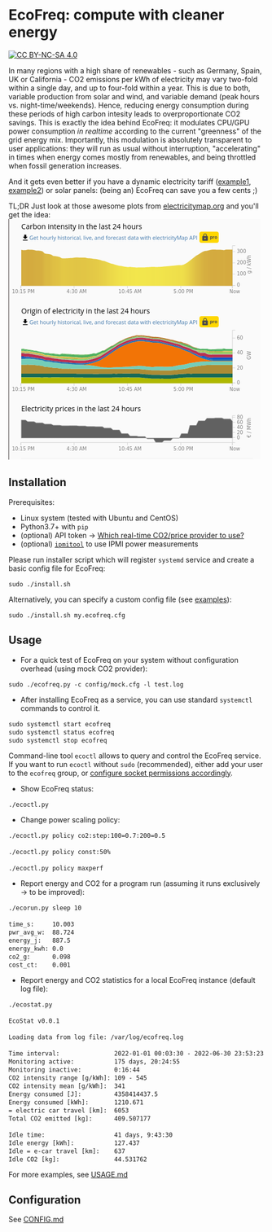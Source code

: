 # EcoFreq: compute with cleaner energy

[![CC BY-NC-SA 4.0][cc-by-nc-sa-shield]][cc-by-nc-sa]

[cc-by-nc-sa]: http://creativecommons.org/licenses/by-nc-sa/4.0/
[cc-by-nc-sa-shield]: https://img.shields.io/badge/License-CC%20BY--NC--SA%204.0-blue.svg

In many regions with a high share of renewables - such as Germany, Spain, UK or California - CO2 emissions per kWh of electricity may vary two-fold within a single day, and up to four-fold within a year. This is due to both, variable production from solar and wind, and variable demand (peak hours vs. night-time/weekends). Hence, reducing energy consumption during these periods of high carbon intesity leads to overproportionate CO2 savings. This is exactly the idea behind EcoFreq: it modulates CPU/GPU power consumption *in realtime* according to the current "greenness" of the grid energy mix. Importantly, this modulation is absolutely transparent to user applications: they will run as usual without interruption, "accelerating" in times when energy comes mostly from renewables, and being throttled when fossil generation increases. 

And it gets even better if you have a dynamic electricity tariff ([example1](https://octopus.energy/smart/agile/), [example2](https://tibber.com/en)) or solar panels: (being an) EcoFreq can save you a few cents ;)

TL;DR Just look at those awesome plots from [electricitymap.org](https://www.electricitymap.org) and you'll get the idea: 
![](https://github.com/amkozlov/eco-freq/blob/main/img/emap_all.png?raw=true)

## Installation

Prerequisites:
 - Linux system (tested with Ubuntu and CentOS)
 - Python3.7+ with `pip`
 - (optional) API token -> [Which real-time CO2/price provider to use?](https://github.com/amkozlov/eco-freq/blob/main/config/README.md/) 
 - (optional) [`ipmitool`](https://github.com/ipmitool/ipmitool) to use IPMI power measurements


Please run installer script which will register `systemd` service and create a basic config file for EcoFreq:

```
sudo ./install.sh
```

Alternatively, you can specify a custom config file (see [examples](https://github.com/amkozlov/eco-freq/blob/main/config)):

```
sudo ./install.sh my.ecofreq.cfg
```


## Usage

* For a quick test of EcoFreq on your system without configuration overhead (using mock CO2 provider): 

```
sudo ./ecofreq.py -c config/mock.cfg -l test.log
```

* After installing EcoFreq as a service, you can use standard `systemctl` commands to control it.  

```
sudo systemctl start ecofreq
sudo systemctl status ecofreq
sudo systemctl stop ecofreq
```

Command-line tool `ecoctl` allows to query and control the EcoFreq service. 
If you want to run `ecoctl` without `sudo` (recommended), either add your user to the `ecofreq` group,
or [configure socket permissions accordingly](https://github.com/amkozlov/eco-freq/blob/main/doc/CONFIG.md#Server). 

* Show EcoFreq status:

```
./ecoctl.py
```

* Change power scaling policy:

```
./ecoctl.py policy co2:step:100=0.7:200=0.5

./ecoctl.py policy const:50%

./ecoctl.py policy maxperf
```

* Report energy and CO2 for a program run (assuming it runs exclusively -> to be improved): 

```
./ecorun.py sleep 10

time_s:     10.003
pwr_avg_w:  88.724
energy_j:   887.5
energy_kwh: 0.0
co2_g:      0.098
cost_ct:    0.001
```

* Report energy and CO2 statistics for a local EcoFreq instance (default log file):

```
./ecostat.py

EcoStat v0.0.1

Loading data from log file: /var/log/ecofreq.log

Time interval:               2022-01-01 00:03:30 - 2022-06-30 23:53:23
Monitoring active:           175 days, 20:24:55
Monitoring inactive:         0:16:44
CO2 intensity range [g/kWh]: 109 - 545
CO2 intensity mean [g/kWh]:  341
Energy consumed [J]:         4358414437.5
Energy consumed [kWh]:       1210.671
= electric car travel [km]:  6053
Total CO2 emitted [kg]:      409.507177

Idle time:                   41 days, 9:43:30
Idle energy [kWh]:           127.437
Idle = e-car travel [km]:    637
Idle CO2 [kg]:               44.531762
```

For more examples, see [USAGE.md](https://github.com/amkozlov/eco-freq/blob/main/doc/USAGE.md/)

## Configuration

See [CONFIG.md](https://github.com/amkozlov/eco-freq/blob/main/doc/CONFIG.md/)
